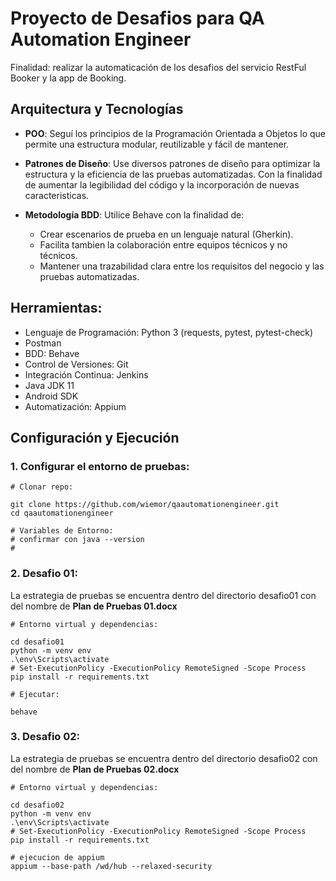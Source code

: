 # Proyecto de Desafios para QA Automation Engineer

Finalidad: realizar la automaticación de los desafios del servicio RestFul Booker y la app de Booking.

## Arquitectura y Tecnologías

- **POO**: Seguí los principios de la Programación Orientada a Objetos  lo que permite una estructura modular, reutilizable y fácil de mantener.

- **Patrones de Diseño**: Use diversos patrones de diseño para optimizar la estructura y la eficiencia de las pruebas automatizadas. Con la finalidad de aumentar la legibilidad del código y la incorporación de nuevas caracteristicas.

- **Metodología BDD**: Utilice Behave con la finalidad de:

  - Crear escenarios de prueba en un lenguaje natural (Gherkin).
  - Facilita tambien la colaboración entre equipos técnicos y no técnicos.
  - Mantener una trazabilidad clara entre los requisitos del negocio y las pruebas automatizadas.

## Herramientas:

- Lenguaje de Programación: Python 3 (requests, pytest, pytest-check)
- Postman
- BDD: Behave
- Control de Versiones: Git
- Integración Continua: Jenkins
- Java JDK 11
- Android SDK
- Automatización: Appium

## Configuración y Ejecución

### 1. Configurar el entorno de pruebas:

```
# Clonar repo:

git clone https://github.com/wiemor/qaautomationengineer.git
cd qaautomationengineer
```

```
# Variables de Entorno:
# confirmar con java --version
# 
```

### 2. Desafio 01:

La estrategia de pruebas se encuentra dentro del directorio desafio01 con del nombre de **Plan de Pruebas 01.docx** 

```
# Entorno virtual y dependencias:

cd desafio01
python -m venv env
.\env\Scripts\activate
# Set-ExecutionPolicy -ExecutionPolicy RemoteSigned -Scope Process
pip install -r requirements.txt
```

```
# Ejecutar:

behave
```

### 3. Desafio 02:

La estrategia de pruebas se encuentra dentro del directorio desafio02 con del nombre de **Plan de Pruebas 02.docx** 

```
# Entorno virtual y dependencias:

cd desafio02
python -m venv env
.\env\Scripts\activate
# Set-ExecutionPolicy -ExecutionPolicy RemoteSigned -Scope Process
pip install -r requirements.txt
```

```
# ejecucion de appium
appium --base-path /wd/hub --relaxed-security
```
